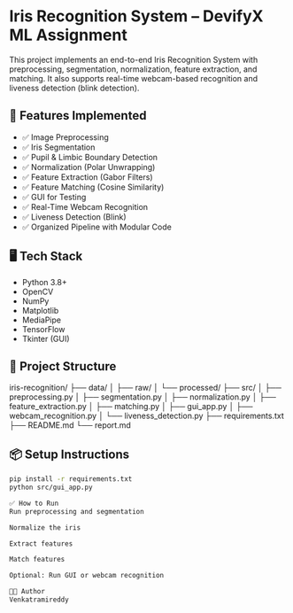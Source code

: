 # Iris Recognition System – DevifyX ML Assignment

This project implements an end-to-end Iris Recognition System with preprocessing, segmentation, normalization, feature extraction, and matching. It also supports real-time webcam-based recognition and liveness detection (blink detection).

## 🔧 Features Implemented

- ✅ Image Preprocessing  
- ✅ Iris Segmentation  
- ✅ Pupil & Limbic Boundary Detection  
- ✅ Normalization (Polar Unwrapping)  
- ✅ Feature Extraction (Gabor Filters)  
- ✅ Feature Matching (Cosine Similarity)  
- ✅ GUI for Testing  
- ✅ Real-Time Webcam Recognition  
- ✅ Liveness Detection (Blink)  
- ✅ Organized Pipeline with Modular Code  

## 🖥️ Tech Stack

- Python 3.8+  
- OpenCV  
- NumPy  
- Matplotlib  
- MediaPipe  
- TensorFlow  
- Tkinter (GUI)  

## 📁 Project Structure

iris-recognition/
├── data/
│ ├── raw/
│ └── processed/
├── src/
│ ├── preprocessing.py
│ ├── segmentation.py
│ ├── normalization.py
│ ├── feature_extraction.py
│ ├── matching.py
│ ├── gui_app.py
│ ├── webcam_recognition.py
│ └── liveness_detection.py
├── requirements.txt
├── README.md
└── report.md

## 📦 Setup Instructions

```bash
pip install -r requirements.txt
python src/gui_app.py

✅ How to Run
Run preprocessing and segmentation

Normalize the iris

Extract features

Match features

Optional: Run GUI or webcam recognition

👨‍💻 Author
Venkatramireddy